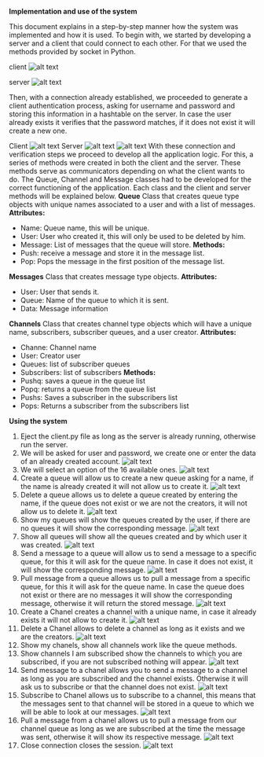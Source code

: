 **Implementation and use of the system**

This document explains in a step-by-step manner how the system was implemented and how it is used.
To begin with, we started by developing a server and a client that could connect to each other. For that we used the methods provided by socket in Python. 

client
![alt text](https://raw.githubusercontent.com/svalenciaaq/Trabajo1Telematica/master/resources/c1.png)
 
server
 ![alt text](https://raw.githubusercontent.com/svalenciaaq/Trabajo1Telematica/master/resources/s1.png)
 
Then, with a connection already established, we proceeded to generate a client authentication process, asking for username and password and storing this information in a hashtable on the server. In case the user already exists it verifies that the password matches, if it does not exist it will create a new one. 



Client
  ![alt text](https://raw.githubusercontent.com/svalenciaaq/Trabajo1Telematica/master/resources/c2.png)
Server 
![alt text](https://raw.githubusercontent.com/svalenciaaq/Trabajo1Telematica/master/resources/s2.png)
![alt text](https://raw.githubusercontent.com/svalenciaaq/Trabajo1Telematica/master/resources/s3.png)
With these connection and verification steps we proceed to develop all the application logic.
For this, a series of methods were created in both the client and the server. These methods serve as communicators depending on what the client wants to do. 
The Queue, Channel and Message classes had to be developed for the correct functioning of the application. 
Each class and the client and server methods will be explained below.
**Queue**
Class that creates queue type objects with unique names associated to a user and with a list of messages.
**Attributes:** 
- Name: Queue name, this will be unique.
- User: User who created it, this will only be used to be deleted by him.
- Message: List of messages that the queue will store.
**Methods:**
- Push: receive a message and store it in the message list.
- Pop: Pops the message in the first position of the message list.

**Messages**
Class that creates message type objects.
**Attributes:** 
- User: User that sends it.
- Queue: Name of the queue to which it is sent.
- Data: Message information

**Channels**
Class that creates channel type objects which will have a unique name, subscribers, subscriber queues, and a user creator.
**Attributes:** 
- Channe: Channel name
- User: Creator user
- Queues: list of subscriber queues
- Subscribers: list of subscribers
**Methods:** 
- Pushq: saves a queue in the queue list
- Popq: returns a queue from the queue list
- Pushs: Saves a subscriber in the subscribers list
- Pops: Returns a subscriber from the subscribers list

**Using the system**
1.	Eject the client.py file as long as the server is already running, otherwise run the server.
2. We will be asked for user and password, we create one or enter the data of an already created account.
 ![alt text](https://raw.githubusercontent.com/svalenciaaq/Trabajo1Telematica/master/resources/1.png)
3. We will select an option of the 16 available ones. 
 ![alt text](https://raw.githubusercontent.com/svalenciaaq/Trabajo1Telematica/master/resources/2.png)
4.	Create a queue will allow us to create a new queue asking for a name, if the name is already created it will not allow us to create it. 
![alt text](https://raw.githubusercontent.com/svalenciaaq/Trabajo1Telematica/master/resources/3.png)
5.	Delete a queue allows us to delete a queue created by entering the name, if the queue does not exist or we are not the creators, it will not allow us to delete it.
![alt text](https://raw.githubusercontent.com/svalenciaaq/Trabajo1Telematica/master/resources/4.png)
6.	Show my queues will show the queues created by the user, if there are no queues it will show the corresponding message.
 ![alt text](https://raw.githubusercontent.com/svalenciaaq/Trabajo1Telematica/master/resources/5.png)
7.	Show all queues will show all the queues created and by which user it was created.
 ![alt text](https://raw.githubusercontent.com/svalenciaaq/Trabajo1Telematica/master/resources/6.png)
8.	Send a message to a queue will allow us to send a message to a specific queue, for this it will ask for the queue name. In case it does not exist, it will show the corresponding message.
 ![alt text](https://raw.githubusercontent.com/svalenciaaq/Trabajo1Telematica/master/resources/7.png)
9.	Pull message from a queue allows us to pull a message from a specific queue, for this it will ask for the queue name. In case the queue does not exist or there are no messages it will show the corresponding message, otherwise it will return the stored message.
 ![alt text](https://raw.githubusercontent.com/svalenciaaq/Trabajo1Telematica/master/resources/8.png)
10.	Create a Chanel creates a channel with a unique name, in case it already exists it will not allow to create it.
 ![alt text](https://raw.githubusercontent.com/svalenciaaq/Trabajo1Telematica/master/resources/9.png)
11.	Delete a Chanel allows to delete a channel as long as it exists and we are the creators.
![alt text](https://raw.githubusercontent.com/svalenciaaq/Trabajo1Telematica/master/resources/10.png)
12.	Show my chanels, show all channels work like the queue methods.
13.	Show channels I am subscribed show the channels to which you are subscribed, if you are not subscribed nothing will appear.
 ![alt text](https://raw.githubusercontent.com/svalenciaaq/Trabajo1Telematica/master/resources/11.png)
14.	Send message to a chanel allows you to send a message to a channel as long as you are subscribed and the channel exists. Otherwise it will ask us to subscribe or that the channel does not exist.
 ![alt text](https://raw.githubusercontent.com/svalenciaaq/Trabajo1Telematica/master/resources/12.png)
15.	Subscribe to Chanel allows us to subscribe to a channel, this means that the messages sent to that channel will be stored in a queue to which we will be able to look at our messages.
 ![alt text](https://raw.githubusercontent.com/svalenciaaq/Trabajo1Telematica/master/resources/13.png)
16.	Pull a message from a chanel allows us to pull a message from our channel queue as long as we are subscribed at the time the message was sent, otherwise it will show its respective message. 
![alt text](https://raw.githubusercontent.com/svalenciaaq/Trabajo1Telematica/master/resources/15.png)
17.	Close connection closes the session. 
![alt text](https://raw.githubusercontent.com/svalenciaaq/Trabajo1Telematica/master/resources/16.png)